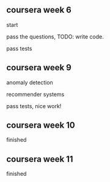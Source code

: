 coursera week 6
---
start

pass the questions,
TODO: write code.

pass tests

coursera week 9
---
anomaly detection

recommender systems

pass tests, nice work!


coursera week 10
---
finished


coursera week 11
---
finished

